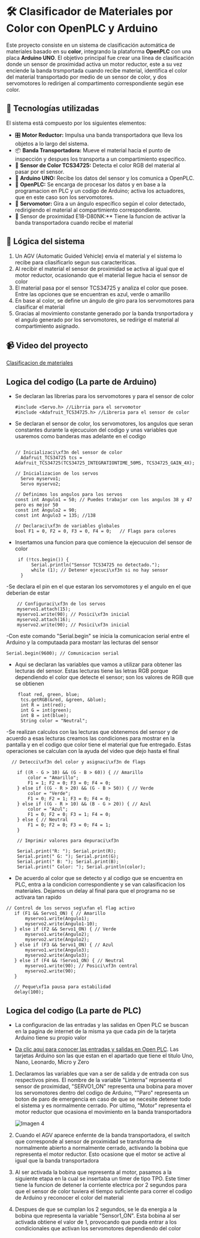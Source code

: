 # 🛠️ Clasificador de Materiales por Color con OpenPLC y Arduino

Este proyecto consiste en un sistema de clasificación automática de materiales basado en su **color**, integrando la plataforma **OpenPLC** con una placa **Arduino UNO**. El objetivo principal fue crear una línea de clasificación donde un sensor de proximidad activa un motor reductor, este a su vez enciende la banda trsmportada cuando recibe material, identifica el color del material transportado por medio de un sensor de color, y dos servomotores lo redirigen al compartimento correspondiente según ese color.

## 🧰 Tecnologías utilizadas

El sistema está compuesto por los siguientes elementos:

- 🎛️ **Motor Reductor:** Impulsa una banda transportadora que lleva los objetos a lo largo del sistema.
- 📦 **Banda Transportadora:** Mueve el material hacia el punto de inspección y despues los transporta a un compartimiento especifico.
- 🎨 **Sensor de Color TCS34725:** Detecta el color RGB del material al pasar por el sensor.
- 🔄 **Arduino UNO:** Recibe los datos del sensor y los comunica a OpenPLC.
- 🧠 **OpenPLC:** Se encarga de procesar los datos y en base a la programacion en PLC y un codigo de Arduino; activa los actuadores, que en este caso son los servomotores.
- 🤖 **Servomotor:** Gira a un ángulo específico según el color detectado, redirigiendo el material al compartimiento correspondiente.
-  🔦 Sensor de proximidad E18-D80NK:** Tiene la funcion de activar la banda transportadora cuando recibe el material
  

## 🔁 Lógica del sistema

1. Un AGV (Automatic Guided Vehicle) envia el material y el sistema lo recibe para cliasificarlo segun sus caracteriticas.
2. Al recibir el material el sensor de proximidad se activa al igual que el motor reductor, ocasionando que el material llegue hacia el sensor de color
3. El material pasa por el sensor TCS34725 y analiza el color que posee. Entre las opciones que se encuentran es azul, verde o amarillo
4. En base al color, se define un ángulo de giro para los servomotores para clasificar el material 
5. Gracias al movimiento constante generado por la banda trsnportadora y el angulo generado por los servomotores, se redirige el material al compartimiento asignado.


## 📹 Video del proyecto

[Clasificacion de materiales](https://youtube.com/shorts/kHZi7zJUA0E?feature=share)


##  Logica del codigo (La parte de Arduino)

- Se declaran las librerias para los servomotores y para el sensor de color

  ```
  #include <Servo.h> //Librria para el servomotor 
  #include <Adafruit_TCS34725.h> //Libreria para el sensor de color
   ```
- Se declaran el sensor de color, los servomotores, los angulos que seran constantes durante la ejecucuion del codigo y unas variables que usaremos como banderas mas adelante en el codigo 

  ```

  // Inicializaci\xf3n del sensor de color
    Adafruit_TCS34725 tcs = Adafruit_TCS34725(TCS34725_INTEGRATIONTIME_50MS, TCS34725_GAIN_4X);

  // Inicializacion de los servos
    Servo myservo1;
    Servo myservo2;

  // Definimos los angulos para los servos
  const int Angulo1 = 50; // Puedes trabajar con los angulos 38 y 47 pero es mejor 50 
  const int Angulo2 = 90;
  const int Angulo3 = 135; //138
  
  // Declaraci\xf3n de variables globales
  bool F1 = 0, F2 = 0, F3 = 0, F4 = 0;   // Flags para colores
  
- Insertamos una funcion para que comience la ejecucuion del sensor de color
  ```
   if (!tcs.begin()) {
        Serial.println("Sensor TCS34725 no detectado.");
        while (1); // Detener ejecuci\xf3n si no hay sensor
    }
-Se declara el pin en el que estaran los servomotores y el angulo en el que deberian de estar 
```
    // Configuraci\xf3n de los servos
    myservo1.attach(15);
    myservo1.write(90); // Posici\xf3n inicial
    myservo2.attach(16);
    myservo2.write(90); // Posici\xf3n inicial

```
-Con este comando "Serial.begin" se inicia la comunicacion serial entre el Arduino y la computaada para mostarr las lecturas del sensor

    Serial.begin(9600); // Comunicacion serial

- Aqui se declaran las variables que vamos a utilizar para obtener las lecturas del sensor. Estas lecturas tiene las letras RGB porque dependiendo el color que detecte el sensor; son los valores de RGB que se obtienen

  ```
   float red, green, blue;
    tcs.getRGB(&red, &green, &blue);
    int R = int(red);
    int G = int(green);
    int B = int(blue);
    String color = "Neutral";

-Se realizan calculos con las lecturas que obtenemos del sensor y de acuerdo a esas lecturas creamos las condiciones para mostrar en la pantalla y en el codigo que color tiene el material que fue entregado. Estas operaciones se calculan con la ayuda del video que dejo hasta el final

```
  // Detecci\xf3n del color y asignaci\xf3n de flags

    if ((R - G > 10) && (G - B > 60)) { // Amarillo
        color = "Amarillo";
        F1 = 1; F2 = 0; F3 = 0; F4 = 0;
    } else if ((G - R > 20) && (G - B > 50)) { // Verde
        color = "Verde";
        F1 = 0; F2 = 1; F3 = 0; F4 = 0;
    } else if ((G - R > 10) && (B - G > 20)) { // Azul
        color = "Azul";
        F1 = 0; F2 = 0; F3 = 1; F4 = 0;
    } else { // Neutral
        F1 = 0; F2 = 0; F3 = 0; F4 = 1;
    }

    // Imprimir valores para depuraci\xf3n

    Serial.print("R: "); Serial.print(R);
    Serial.print(" G: "); Serial.print(G);
    Serial.print(" B: "); Serial.print(B);
    Serial.print(" Color: "); Serial.println(color);
```
- De acuerdo al color que se detecto y al codigo que se encuentra en PLC, entra a la condicion correspondiente y se van calasificacion los materiales. Dejamos un delay al final para que el programa no se activara tan rapido

 ```
// Control de los servos seg\xfan el flag activo
    if (F1 && Servo1_ON) { // Amarillo
        myservo1.write(Angulo1);
        myservo2.write(Angulo1-10);
    } else if (F2 && Servo1_ON) { // Verde
        myservo1.write(Angulo2);
        myservo2.write(Angulo2);
    } else if (F3 && Servo1_ON) { // Azul
        myservo1.write(Angulo3);
        myservo2.write(Angulo3);
    } else if (F4 && !Servo1_ON) { // Neutral
        myservo1.write(90); // Posici\xf3n central
        myservo2.write(90);
    }

    // Peque\xf1a pausa para estabilidad
    delay(100);

```
##   Logica del codigo (La parte de PLC)

- La configuracion de las entradas y las salidas en Open PLC se buscan en la pagina de internet de la misma ya que cada pin de la tarjeta Arduino tiene su propio valor
  
- [Da clic aqui para conocer las entradas y salidas en Open PLC](https://autonomylogic.com/docs/2-4-physical-addressing/). Las tarjetas Arduino son las que estan en el apartado que tiene el titulo Uno, Nano, Leonardo, Micro y Zero

1. Declaramos las variables que van a ser de salida y de entrada con sus respectivos pines. El nombre de la variable "Linterna" reprseenta el sensor de proximidad, "SERVO1_ON" representa una bobina para mover los servomotores dentro del codigo de Arduino, ""Paro" representa un boton de paro de emergencia en caso de que se necesite detener todo el sistema y es normalmente cerrado. Por ultimo, "Motor" representa el motor reductor que ocasiona el movimiento en la banda transportadora

   ![Imagen 4](https://github.com/user-attachments/assets/23346f5d-12cb-444e-8c1d-cd160a666a19)

2.  Cuando el AGV aparece enfernte de la banda transportadora, el switch que corresponde al sensor de proximidad se transforma de normalmente abierto a normalmente cerrado, activando la bobina que representa el motor reductor. Esto ocasione que el motor se active al igual que la banda transportadora
   
3. Al ser activada la bobina que representa al motor, pasamos a la siguiente etapa en la cual se insertaba un timer de tipo TPO. Este timer tiene la funcion de detener la corriente electrica por 2 segundos para que el sensor de color tuviera el tiempo suficiente para correr el codigo de Arduino y reconocer el color del material
   
4. Despues de que se cumplan los 2 segundos, se le da energia a la bobina que representa la variable "Sensor1_ON". Esta bobina al ser activada obtiene el valor de 1, provocando que pueda entrar a los condicionales que activan los servomotores dependiendo del color

   


  





